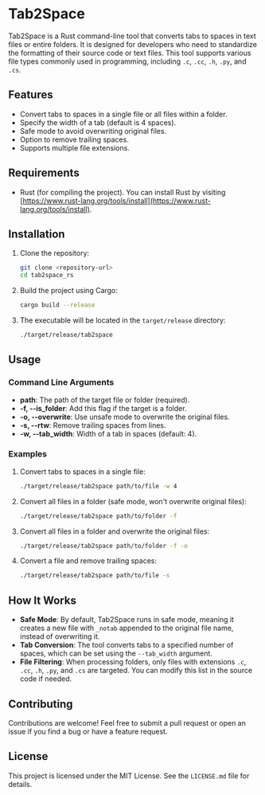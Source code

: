 # Tab2Space

Tab2Space is a Rust command-line tool that converts tabs to spaces in text files or entire folders. It is designed for developers who need to standardize the formatting of their source code or text files. This tool supports various file types commonly used in programming, including `.c`, `.cc`, `.h`, `.py`, and `.cs`.

## Features
- Convert tabs to spaces in a single file or all files within a folder.
- Specify the width of a tab (default is 4 spaces).
- Safe mode to avoid overwriting original files.
- Option to remove trailing spaces.
- Supports multiple file extensions.

## Requirements
- Rust (for compiling the project). You can install Rust by visiting [https://www.rust-lang.org/tools/install](https://www.rust-lang.org/tools/install).

## Installation
1. Clone the repository:
   ```sh
   git clone <repository-url>
   cd tab2space_rs
   ```
2. Build the project using Cargo:
   ```sh
   cargo build --release
   ```
3. The executable will be located in the `target/release` directory:
   ```sh
   ./target/release/tab2space
   ```

## Usage
### Command Line Arguments
- **path**: The path of the target file or folder (required).
- **-f, --is_folder**: Add this flag if the target is a folder.
- **-o, --overwrite**: Use unsafe mode to overwrite the original files.
- **-s, --rtw**: Remove trailing spaces from lines.
- **-w, --tab_width**: Width of a tab in spaces (default: 4).

### Examples
1. Convert tabs to spaces in a single file:
   ```sh
   ./target/release/tab2space path/to/file -w 4
   ```
2. Convert all files in a folder (safe mode, won't overwrite original files):
   ```sh
   ./target/release/tab2space path/to/folder -f
   ```
3. Convert all files in a folder and overwrite the original files:
   ```sh
   ./target/release/tab2space path/to/folder -f -o
   ```
4. Convert a file and remove trailing spaces:
   ```sh
   ./target/release/tab2space path/to/file -s
   ```

## How It Works
- **Safe Mode**: By default, Tab2Space runs in safe mode, meaning it creates a new file with `_notab` appended to the original file name, instead of overwriting it.
- **Tab Conversion**: The tool converts tabs to a specified number of spaces, which can be set using the `--tab_width` argument.
- **File Filtering**: When processing folders, only files with extensions `.c`, `.cc`, `.h`, `.py`, and `.cs` are targeted. You can modify this list in the source code if needed.

## Contributing
Contributions are welcome! Feel free to submit a pull request or open an issue if you find a bug or have a feature request.

## License
This project is licensed under the MIT License. See the `LICENSE.md` file for details.

